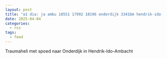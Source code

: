 ```yaml
---
layout: post
title: "a1 dia: ja ambu 18551 17992 18196 onderdijk 3341bm hendrik-ido-ambacht hendia bon 50337"
date: 2025-04-04
categories: 
  - rss
tags: 
  - feed
---
```


Traumaheli met spoed naar Onderdijk in Hendrik-Ido-Ambacht
